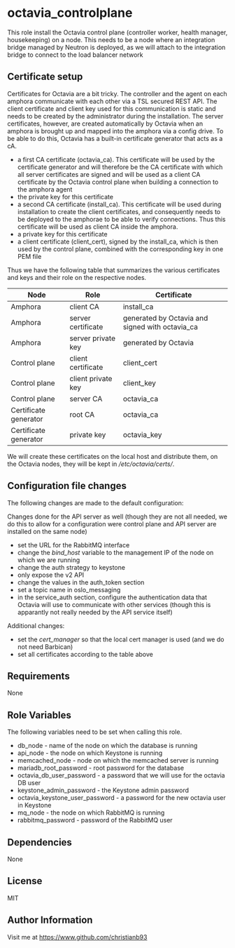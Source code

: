 octavia_controlplane
=========

This role install the Octavia control plane (controller worker, health manager, housekeeping) on a node. This needs to be a node where an integration bridge managed by Neutron is deployed, as we will attach to the integration bridge to connect to the load balancer network

## Certificate setup

Certificates for Octavia are a bit tricky. The controller and the agent on each amphora communicate with each other via a TSL secured REST API. The client certificate and client key used for this communication is static and needs to be created by the administrator during the installation. The server certificates, however, are created automatically by Octavia when an amphora is brought up and mapped into the amphora via a config drive. To be able to do this, Octavia has a built-in certificate generator that acts as a cA. 

* a first CA certificate (octavia_ca). This certificate will be used by the certificate generator and will therefore be the CA certificate with which all server certificates are signed and will be used as a client CA certificate by the Octavia control plane when building a connection to the amphora agent
* the private key for this certificate
* a second CA certificate (install_ca). This certificate will be used during installation to create the client certificates, and consequently needs to be deployed to the amphorae to be able to verify connections. Thus this certificate will be used as client CA inside the amphora.
* a private key for this certificate
* a client certificate (client_cert), signed by the install_ca, which is then used by the control plane, combined with the corresponding key in one PEM file


Thus we have the following table that summarizes the various certificates and keys and their role on the respective nodes.

| Node | Role | Certificate |
| --- | --- | --- |
| Amphora | client CA | install_ca |
| Amphora | server certificate | generated by Octavia and signed with octavia_ca |
| Amphora | server private key | generated by Octavia |
| Control plane | client certificate | client_cert |
| Control plane | client private key | client_key |
| Control plane | server CA | octavia_ca |
| Certificate generator | root CA | octavia_ca |
| Certificate generator | private key | octavia_key |

We will create these certificates on the local host and distribute them, on the Octavia nodes, they will be kept in */etc/octavia/certs/*. 


## Configuration file changes

The following changes are made to the default configuration:

Changes done for the API server as well (though they are not all needed, we do this to allow for a configuration were control plane and API server are installed on the same node)

* set the URL for the RabbitMQ interface
* change the *bind_host* variable to the management IP of the node on which we are running
* change the auth strategy to keystone
* only expose the v2 API
* change the values in the auth_token section 
* set a topic name in oslo_messaging
* in the service_auth section, configure the authentication data that Octavia will use to communicate with other services (though this is apparantly not really needed by the API service itself)

Additional changes:

* set the *cert_manager* so that the local cert manager is used (and we do not need Barbican)
* set all certificates according to the table above

Requirements
------------

None

Role Variables
--------------

The following variables need to be set when calling this role.

* db_node - name of the node on which the database is running
* api_node - the node on which Keystone is running
* memcached_node - node on which the memcached server is running
* mariadb_root_password - root password for the database
* octavia_db_user_password - a password that we will use for the octavia DB user
* keystone_admin_password - the Keystone admin password
* octavia_keystone_user_password - a password for the new octavia user in Keystone
* mq_node - the node on which RabbitMQ is running
* rabbitmq_password - password of the RabbitMQ user


Dependencies
------------

None


License
-------

MIT

Author Information
------------------

Visit me at https://www.github.com/christianb93
